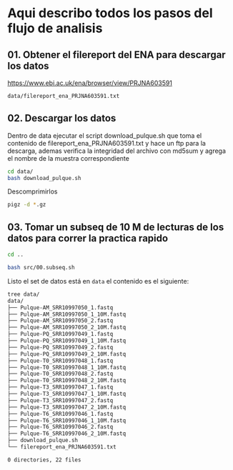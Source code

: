 # Aqui describo todos los pasos del flujo de analisis

## 01. Obtener el filereport del ENA para descargar los datos
https://www.ebi.ac.uk/ena/browser/view/PRJNA603591

```bash
data/filereport_ena_PRJNA603591.txt
```

## 02. Descargar los datos
Dentro de data ejecutar el script download_pulque.sh que toma el contenido de filereport_ena_PRJNA603591.txt y hace un ftp para la descarga, 
ademas verifica la integridad del archivo con md5sum y agrega el nombre de la muestra correspondiente

```bash
cd data/
bash download_pulque.sh
```
Descomprimirlos

```bash
pigz -d *.gz
```

## 03. Tomar un subseq de 10 M de lecturas de los datos para correr la practica rapido

```bash
cd ..

bash src/00.subseq.sh
```

Listo el set de datos está en `data` el contenido es el siguiente:


```bash
tree data/
data/
├── Pulque-AM_SRR10997050_1.fastq
├── Pulque-AM_SRR10997050_1_10M.fastq
├── Pulque-AM_SRR10997050_2.fastq
├── Pulque-AM_SRR10997050_2_10M.fastq
├── Pulque-PQ_SRR10997049_1.fastq
├── Pulque-PQ_SRR10997049_1_10M.fastq
├── Pulque-PQ_SRR10997049_2.fastq
├── Pulque-PQ_SRR10997049_2_10M.fastq
├── Pulque-T0_SRR10997048_1.fastq
├── Pulque-T0_SRR10997048_1_10M.fastq
├── Pulque-T0_SRR10997048_2.fastq
├── Pulque-T0_SRR10997048_2_10M.fastq
├── Pulque-T3_SRR10997047_1.fastq
├── Pulque-T3_SRR10997047_1_10M.fastq
├── Pulque-T3_SRR10997047_2.fastq
├── Pulque-T3_SRR10997047_2_10M.fastq
├── Pulque-T6_SRR10997046_1.fastq
├── Pulque-T6_SRR10997046_1_10M.fastq
├── Pulque-T6_SRR10997046_2.fastq
├── Pulque-T6_SRR10997046_2_10M.fastq
├── download_pulque.sh
└── filereport_ena_PRJNA603591.txt

0 directories, 22 files
```
